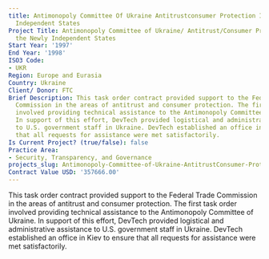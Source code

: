 ```yaml
---
title: Antimonopoly Committee Of Ukraine Antitrustconsumer Protection In The Newly
  Independent States
Project Title: Antimonopoly Committee of Ukraine/ Antitrust/Consumer Protection in
  the Newly Independent States
Start Year: '1997'
End Year: '1998'
ISO3 Code:
- UKR
Region: Europe and Eurasia
Country: Ukraine
Client/ Donor: FTC
Brief Description: This task order contract provided support to the Federal Trade
  Commission in the areas of antitrust and consumer protection. The first task order
  involved providing technical assistance to the Antimonopoly Committee of Ukraine.
  In support of this effort, DevTech provided logistical and administrative assistance
  to U.S. government staff in Ukraine. DevTech established an office in Kiev to ensure
  that all requests for assistance were met satisfactorily.
Is Current Project? (true/false): false
Practice Area:
- Security, Transparency, and Governance
projects_slug: Antimonopoly-Committee-of-Ukraine-AntitrustConsumer-Protection-in-the-Newly-Independent-States
Contract Value USD: '357666.00'
---
```


This task order contract provided support to the Federal Trade Commission in the areas of antitrust and consumer protection. The first task order involved providing technical assistance to the Antimonopoly Committee of Ukraine. In support of this effort, DevTech provided logistical and administrative assistance to U.S. government staff in Ukraine. DevTech established an office in Kiev to ensure that all requests for assistance were met satisfactorily.
